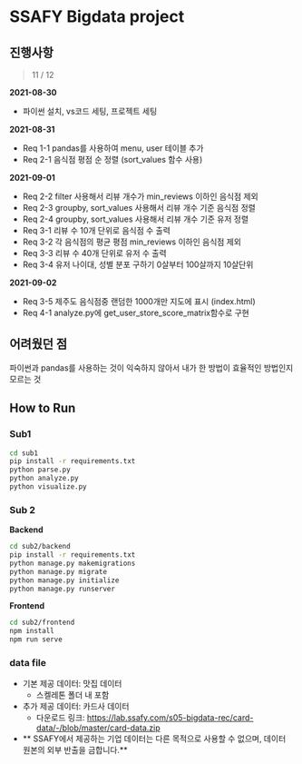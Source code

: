 # SSAFY Bigdata project

## 진행사항

> 11 / 12

**2021-08-30**

- 파이썬 설치, vs코드 세팅, 프로젝트 세팅

**2021-08-31**

- Req 1-1 pandas를 사용하여 menu, user 테이블 추가
- Req 2-1 음식점 평점 순 정렬 (sort_values 함수 사용)

**2021-09-01**

- Req 2-2 filter 사용해서 리뷰 개수가 min_reviews 이하인 음식점 제외
- Req 2-3 groupby, sort_values 사용해서 리뷰 개수 기준 음식점 정렬
- Req 2-4 groupby, sort_values 사용해서 리뷰 개수 기준 유저 정렬
- Req 3-1 리뷰 수 10개 단위로 음식점 수 출력
- Req 3-2 각 음식점의 평균 평점 min_reviews 이하인 음식점 제외
- Req 3-3 리뷰 수 40개 단위로 유저 수 출력
- Req 3-4 유저 나이대, 성별 분포 구하기 0살부터 100살까지 10살단위

**2021-09-02**

- Req 3-5 제주도 음식점중 랜덤한 1000개만 지도에 표시 (index.html)
- Req 4-1 analyze.py에 get_user_store_score_matrix함수로 구현

## 어려웠던 점

파이썬과 pandas를 사용하는 것이 익숙하지 않아서 내가 한 방법이 효율적인 방법인지 모르는 것

## How to Run

### Sub1

```sh
cd sub1
pip install -r requirements.txt
python parse.py
python analyze.py
python visualize.py
```

### Sub 2

**Backend**

```sh
cd sub2/backend
pip install -r requirements.txt
python manage.py makemigrations
python manage.py migrate
python manage.py initialize
python manage.py runserver
```

**Frontend**

```sh
cd sub2/frontend
npm install
npm run serve
```

### data file

- 기본 제공 데이터: 맛집 데이터
  - 스켈레톤 폴더 내 포함
- 추가 제공 데이터: 카드사 데이터
  - 다운로드 링크: https://lab.ssafy.com/s05-bigdata-rec/card-data/-/blob/master/card-data.zip
- ** SSAFY에서 제공하는 기업 데이터는 다른 목적으로 사용할 수 없으며, 데이터 원본의 외부 반출을 금합니다.**
